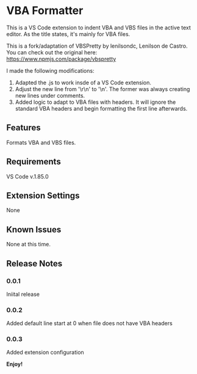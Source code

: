 # VBA Formatter 
This is a VS Code extension to indent VBA and VBS files in the active text editor. As the title states, it's mainly for VBA files.

This is a fork/adaptation of VBSPretty by lenilsondc, Lenilson de Castro.
You can check out the original here: https://www.npmjs.com/package/vbspretty

I made the following modifications:
1. Adapted the .js to work insde of a VS Code extension.
2. Adjust the new line from '\r\n' to '\n'. The former was always creating new lines under comments.
3. Added logic to adapt to VBA files with headers. It will ignore the standard VBA headers and begin formatting the first line afterwards.
   
## Features

Formats VBA and VBS files.

## Requirements
VS Code v.1.85.0

## Extension Settings
None

## Known Issues
None at this time.

## Release Notes

### 0.0.1
Iniital release

### 0.0.2
Added default line start at 0 when file does not have VBA headers

### 0.0.3
Added extension configuration

**Enjoy!**
